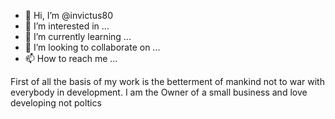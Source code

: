 - 👋 Hi, I’m @invictus80
- 👀 I’m interested in ...
- 🌱 I’m currently learning ...
- 💞️ I’m looking to collaborate on ...
- 📫 How to reach me ...

<!---
invictus80/invictus80 is a ✨ special ✨ repository because its `README.md` (this file) appears on your GitHub profile.
You can click the Preview link to take a look at your changes.
--->
First of all the basis of my work is the betterment of mankind not to war with everybody in development. I am the Owner of a small business and love developing not poltics 
